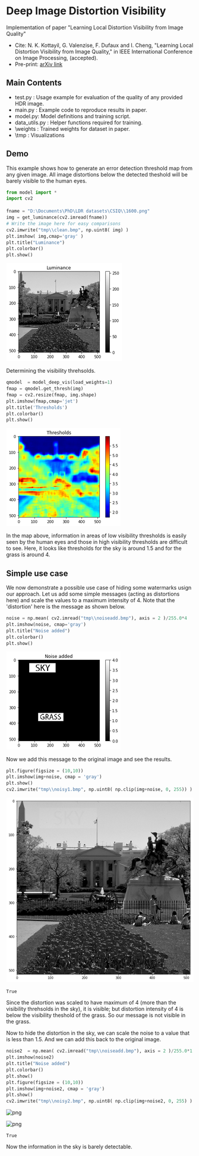 
# Deep Image Distortion Visibility
Implementation of paper "Learning Local Distortion Visibility from Image Quality"
* Cite: N. K. Kottayil, G. Valenzise, F. Dufaux and I. Cheng, "Learning Local Distortion Visibility from Image Quality," in IEEE International Conference on Image Processing, (accepted).
* Pre-print: [arXiv link](https://arxiv.org/abs/1803.04053)

## Main Contents
* test.py : Usage example for evaluation of the quality of any provided HDR image.
* main.py : Example code to reproduce results in paper. 
* model.py: Model definitions and training script.
* data_utils.py : Helper functions required for training.
* \weights : Trained weights for dataset in paper.
* \tmp : Visualizations


## Demo

This example shows how to generate an error detection threshold map from any given image. All image distortions below the detected theshold will be barely visible to the human eyes.


```python
from model import *
import cv2

fname = "D:\Documents\PhD\LDR datasets\CSIQ\\1600.png"
img = get_luminance(cv2.imread(fname))
# Write the image here for easy comparisons
cv2.imwrite("tmp\\clean.bmp", np.uint8( img) )
plt.imshow( img,cmap='gray' )
plt.title("Luminance")
plt.colorbar()
plt.show()
```
  

![png](tmp/output_1_2.png)


Determining the visibility threhsolds. 


```python
qmodel  = model_deep_vis(load_weights=1)
fmap = qmodel.get_thresh(img)
fmap = cv2.resize(fmap, img.shape)
plt.imshow(fmap,cmap='jet')
plt.title('Thresholds')
plt.colorbar()
plt.show()
```


![png](tmp/output_3_1.png)


In the map above, information in areas of low visibility thresholds is easily seen by the human eyes and those in high visibility thresholds are difficult to see. Here, it looks like thresholds for the sky is around 1.5 and for the grass is around 4.

## Simple use case

We now demonstrate a possible use case of hiding some watermarks usign our approach. Let us add some simple messages (acting as distortions here) and scale the values to a maximum intensity of 4. Note that the 'distortion' here is the message as shown below.


```python
noise = np.mean( cv2.imread("tmp\\noiseadd.bmp"), axis = 2 )/255.0*4
plt.imshow(noise, cmap='gray')
plt.title("Noise added")
plt.colorbar()
plt.show()
```


![png](tmp/output_5_0.png)


Now we add this message to the original image and see the results.


```python
plt.figure(figsize = (10,10))
plt.imshow(img+noise, cmap = 'gray')
plt.show()
cv2.imwrite("tmp\\noisy1.bmp", np.uint8( np.clip(img+noise, 0, 255)) )
```


![png](tmp/output_7_0.png)





    True



Since the distortion was scaled to have maximum of 4 (more than the visibility threhsolds in the sky), it is visible; but distortion intensity of 4 is below the visibility theshold of the grass. So our message is not visible in the grass.

Now to hide the distortion in the sky, we can scale the noise to a value that is less than 1.5. And we can add this back to the original image.


```python
noise2  = np.mean( cv2.imread("tmp\\noiseadd.bmp"), axis = 2 )/255.0*1.5
plt.imshow(noise2)
plt.title("Noise added")
plt.colorbar()
plt.show()
plt.figure(figsize = (10,10))
plt.imshow(img+noise2, cmap = 'gray')
plt.show()
cv2.imwrite("tmp\\noisy2.bmp", np.uint8( np.clip(img+noise2, 0, 255) ) )
```


![png](output_9_0.png)



![png](output_9_1.png)





    True



Now the information in the sky is barely detectable. 
